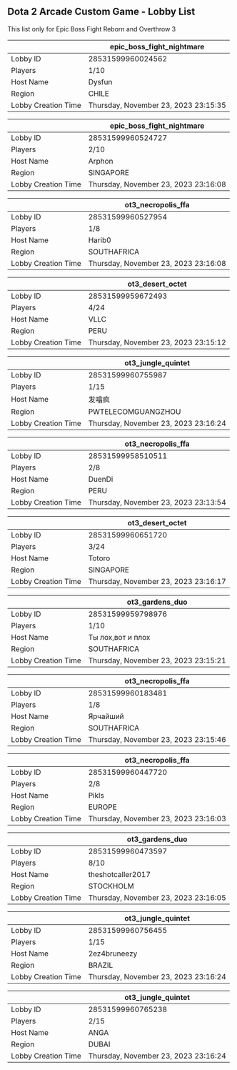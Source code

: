 ## Dota 2 Arcade Custom Game - Lobby List

This list only for Epic Boss Fight Reborn and Overthrow 3

|  | epic_boss_fight_nightmare |
| ------ | ------ |
| Lobby ID | 28531599960024562 |
| Players | 1/10 |
| Host Name | Dysfun |
| Region | CHILE |
| Lobby Creation Time | Thursday, November 23, 2023 23:15:35 |


|  | epic_boss_fight_nightmare |
| ------ | ------ |
| Lobby ID | 28531599960524727 |
| Players | 2/10 |
| Host Name | Arphon |
| Region | SINGAPORE |
| Lobby Creation Time | Thursday, November 23, 2023 23:16:08 |


|  | ot3_necropolis_ffa |
| ------ | ------ |
| Lobby ID | 28531599960527954 |
| Players | 1/8 |
| Host Name | Harib0 |
| Region | SOUTHAFRICA |
| Lobby Creation Time | Thursday, November 23, 2023 23:16:08 |


|  | ot3_desert_octet |
| ------ | ------ |
| Lobby ID | 28531599959672493 |
| Players | 4/24 |
| Host Name | VLLC |
| Region | PERU |
| Lobby Creation Time | Thursday, November 23, 2023 23:15:12 |


|  | ot3_jungle_quintet |
| ------ | ------ |
| Lobby ID | 28531599960755987 |
| Players | 1/15 |
| Host Name | 发噏疯 |
| Region | PWTELECOMGUANGZHOU |
| Lobby Creation Time | Thursday, November 23, 2023 23:16:24 |


|  | ot3_necropolis_ffa |
| ------ | ------ |
| Lobby ID | 28531599958510511 |
| Players | 2/8 |
| Host Name | DuenDi |
| Region | PERU |
| Lobby Creation Time | Thursday, November 23, 2023 23:13:54 |


|  | ot3_desert_octet |
| ------ | ------ |
| Lobby ID | 28531599960651720 |
| Players | 3/24 |
| Host Name | Totoro |
| Region | SINGAPORE |
| Lobby Creation Time | Thursday, November 23, 2023 23:16:17 |


|  | ot3_gardens_duo |
| ------ | ------ |
| Lobby ID | 28531599959798976 |
| Players | 1/10 |
| Host Name | Ты лох,вот и плох |
| Region | SOUTHAFRICA |
| Lobby Creation Time | Thursday, November 23, 2023 23:15:21 |


|  | ot3_necropolis_ffa |
| ------ | ------ |
| Lobby ID | 28531599960183481 |
| Players | 1/8 |
| Host Name | Ярчайший |
| Region | SOUTHAFRICA |
| Lobby Creation Time | Thursday, November 23, 2023 23:15:46 |


|  | ot3_necropolis_ffa |
| ------ | ------ |
| Lobby ID | 28531599960447720 |
| Players | 2/8 |
| Host Name | Pikls |
| Region | EUROPE |
| Lobby Creation Time | Thursday, November 23, 2023 23:16:03 |


|  | ot3_gardens_duo |
| ------ | ------ |
| Lobby ID | 28531599960473597 |
| Players | 8/10 |
| Host Name | theshotcaller2017 |
| Region | STOCKHOLM |
| Lobby Creation Time | Thursday, November 23, 2023 23:16:05 |


|  | ot3_jungle_quintet |
| ------ | ------ |
| Lobby ID | 28531599960756455 |
| Players | 1/15 |
| Host Name | 2ez4bruneezy |
| Region | BRAZIL |
| Lobby Creation Time | Thursday, November 23, 2023 23:16:24 |


|  | ot3_jungle_quintet |
| ------ | ------ |
| Lobby ID | 28531599960765238 |
| Players | 2/15 |
| Host Name | ANGA |
| Region | DUBAI |
| Lobby Creation Time | Thursday, November 23, 2023 23:16:24 |


